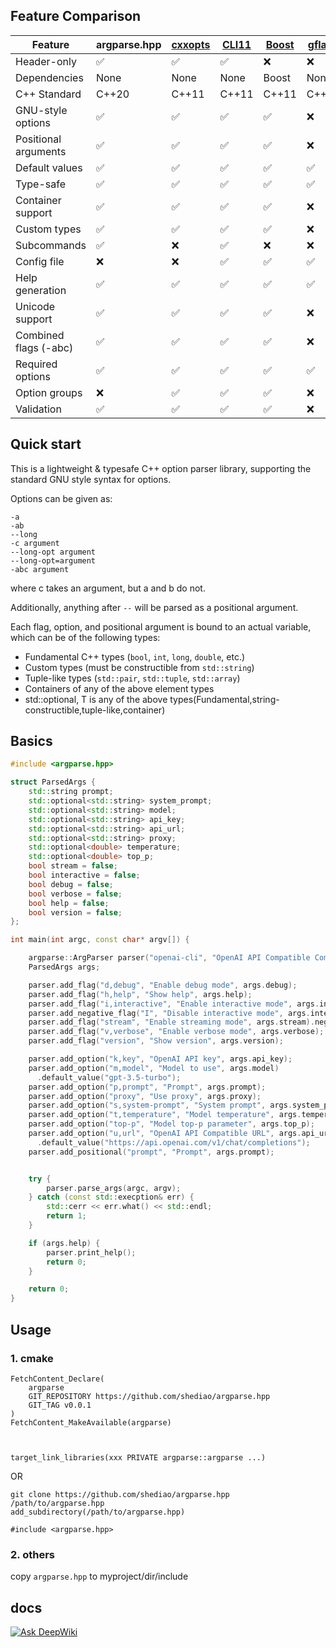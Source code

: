 ## Feature Comparison

| Feature               | argparse.hpp | [cxxopts](https://github.com/jarro2783/cxxopts) | [CLI11](https://github.com/CLIUtils/CLI11) | [Boost](https://www.boost.org/doc/libs/1_84_0/doc/html/program_options.html) | [gflags](https://github.com/gflags/gflags) |
| --------------------- | ------------ | ----------------------------------------------- | ------------------------------------------ | -------------------------------------------------------------------------------------------- | ------------------------------------------ |
| Header-only           | ✅           | ✅                                              | ✅                                         | ❌                                                                                           | ❌                                         |
| Dependencies          | None         | None                                            | None                                       | Boost                                                                                        | None                                       |
| C++ Standard          | C++20        | C++11                                           | C++11                                      | C++11                                                                                        | C++11                                      |
| GNU-style options     | ✅           | ✅                                              | ✅                                         | ✅                                                                                           | ❌                                         |
| Positional arguments  | ✅           | ✅                                              | ✅                                         | ✅                                                                                           | ❌                                         |
| Default values        | ✅           | ✅                                              | ✅                                         | ✅                                                                                           | ✅                                         |
| Type-safe             | ✅           | ✅                                              | ✅                                         | ✅                                                                                           | ✅                                         |
| Container support     | ✅           | ✅                                              | ✅                                         | ✅                                                                                           | ❌                                         |
| Custom types          | ✅           | ✅                                              | ✅                                         | ✅                                                                                           | ❌                                         |
| Subcommands           | ✅           | ❌                                              | ✅                                         | ❌                                                                                           | ❌                                         |
| Config file           | ❌           | ❌                                              | ✅                                         | ✅                                                                                           | ✅                                         |
| Help generation       | ✅           | ✅                                              | ✅                                         | ✅                                                                                           | ✅                                         |
| Unicode support       | ✅           | ✅                                              | ✅                                         | ✅                                                                                           | ❌                                         |
| Combined flags (-abc) | ✅           | ✅                                              | ✅                                         | ✅                                                                                           | ❌                                         |
| Required options      | ✅           | ✅                                              | ✅                                         | ✅                                                                                           | ✅                                         |
| Option groups         | ❌           | ✅                                              | ✅                                         | ✅                                                                                           | ❌                                         |
| Validation            | ✅           | ✅                                              | ✅                                         | ✅                                                                                           | ❌                                         |

## Quick start

This is a lightweight & typesafe C++ option parser library, supporting the standard GNU style syntax for options.

Options can be given as:

    -a
    -ab
    --long
    -c argument
    --long-opt argument
    --long-opt=argument
    -abc argument

where c takes an argument, but a and b do not.

Additionally, anything after `--` will be parsed as a positional argument.

Each flag, option, and positional argument is bound to an actual variable, which can be of the following types:
- Fundamental C++ types (`bool`, `int`, `long`, `double`, etc.)
- Custom types (must be constructible from `std::string`)
- Tuple-like types (`std::pair`, `std::tuple`, `std::array`)
- Containers of any of the above element types
- std::optional<T>, T is any of the above types(Fundamental,string-constructible,tuple-like,container)

## Basics

```cpp
#include <argparse.hpp>
```

```cpp
struct ParsedArgs {
    std::string prompt;
    std::optional<std::string> system_prompt;
    std::optional<std::string> model;
    std::optional<std::string> api_key;
    std::optional<std::string> api_url;
    std::optional<std::string> proxy;
    std::optional<double> temperature;
    std::optional<double> top_p;
    bool stream = false;
    bool interactive = false;
    bool debug = false;
    bool verbose = false;
    bool help = false;
    bool version = false;
};

int main(int argc, const char* argv[]) {

    argparse::ArgParser parser("openai-cli", "OpenAI API Compatible Command Line Chatbot")
    ParsedArgs args;

    parser.add_flag("d,debug", "Enable debug mode", args.debug);
    parser.add_flag("h,help", "Show help", args.help);
    parser.add_flag("i,interactive", "Enable interactive mode", args.interactive);
    parser.add_negative_flag("I", "Disable interactive mode", args.interactive);
    parser.add_flag("stream", "Enable streaming mode", args.stream).negatable(); // --no-stream
    parser.add_flag("v,verbose", "Enable verbose mode", args.verbose);
    parser.add_flag("version", "Show version", args.version);

    parser.add_option("k,key", "OpenAI API key", args.api_key);
    parser.add_option("m,model", "Model to use", args.model)
      .default_value("gpt-3.5-turbo");
    parser.add_option("p,prompt", "Prompt", args.prompt);
    parser.add_option("proxy", "Use proxy", args.proxy);
    parser.add_option("s,system-prompt", "System prompt", args.system_prompt);
    parser.add_option("t,temperature", "Model temperature", args.temperature);
    parser.add_option("top-p", "Model top-p parameter", args.top_p);
    parser.add_option("u,url", "OpenAI API Compatible URL", args.api_url)
      .default_value("https://api.openai.com/v1/chat/completions");
    parser.add_positional("prompt", "Prompt", args.prompt);


    try {
        parser.parse_args(argc, argv);
    } catch (const std::execption& err) {
        std::cerr << err.what() << std::endl;
        return 1;
    }

    if (args.help) {
        parser.print_help();
        return 0;
    }

    return 0;
}
```

## Usage

### 1. cmake

```
FetchContent_Declare(
    argparse
    GIT_REPOSITORY https://github.com/shediao/argparse.hpp
    GIT_TAG v0.0.1
)
FetchContent_MakeAvailable(argparse)



target_link_libraries(xxx PRIVATE argparse::argparse ...)
```

OR

```
git clone https://github.com/shediao/argparse.hpp /path/to/argparse.hpp
add_subdirectory(/path/to/argparse.hpp)
```

```
#include <argparse.hpp>
```

### 2. others

copy `argparse.hpp` to myproject/dir/include


## docs
[![Ask DeepWiki](https://deepwiki.com/badge.svg)](https://deepwiki.com/shediao/argparse.hpp)
